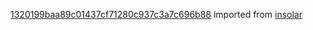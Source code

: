 [1320199baa89c01437cf71280c937c3a7c696b88](https://github.com/insolar/insolar/commit/1320199baa89c01437cf71280c937c3a7c696b88) imported from [insolar](https://github.com/insolar/insolar)
